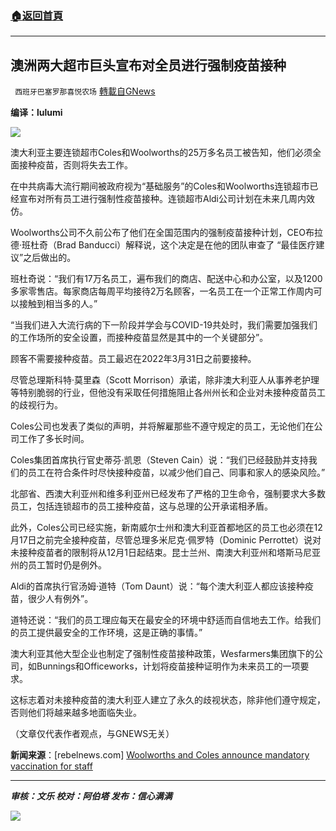 ###  [:house:返回首頁](https://github.com/ourhimalayas/txt)
---


## 澳洲两大超市巨头宣布对全员进行强制疫苗接种
` 西班牙巴塞罗那喜悦农场` [轉載自GNews](https://gnews.org/zh-hans/1610410/)

**编译：lulumi**

![](https://assets.gnews.org/wp-content/uploads/2021/10/tempsnip51.png)

澳大利亚主要连锁超市Coles和Woolworths的25万多名员工被告知，他们必须全面接种疫苗，否则将失去工作。

在中共病毒大流行期间被政府视为“基础服务”的Coles和Woolworths连锁超市已经宣布对所有员工进行强制性疫苗接种。连锁超市Aldi公司计划在未来几周内效仿。

Woolworths公司不久前公布了他们在全国范围内的强制疫苗接种计划，CEO布拉德·班杜奇（Brad Banducci）解释说，这个决定是在他的团队审查了 “最佳医疗建议”之后做出的。

班杜奇说：“我们有17万名员工，遍布我们的商店、配送中心和办公室，以及1200多家零售店。每家商店每周平均接待2万名顾客，一名员工在一个正常工作周内可以接触到相当多的人。”

“当我们进入大流行病的下一阶段并学会与COVID-19共处时，我们需要加强我们的工作场所的安全设置，而接种疫苗显然是其中的一个关键部分”。

顾客不需要接种疫苗。员工最迟在2022年3月31日之前要接种。

尽管总理斯科特·莫里森（Scott Morrison）承诺，除非澳大利亚人从事养老护理等特别脆弱的行业，但他没有采取任何措施阻止各州州长和企业对未接种疫苗员工的歧视行为。

Coles公司也发表了类似的声明，并将解雇那些不遵守规定的员工，无论他们在公司工作了多长时间。

Coles集团首席执行官史蒂芬·凯恩（Steven Cain）说：“我们已经鼓励并支持我们的员工在符合条件时尽快接种疫苗，以减少他们自己、同事和家人的感染风险。”

北部省、西澳大利亚州和维多利亚州已经发布了严格的卫生命令，强制要求大多数员工，包括连锁超市的员工接种疫苗，这与总理的公开承诺相矛盾。

此外，Coles公司已经实施，新南威尔士州和澳大利亚首都地区的员工也必须在12月17日之前完全接种疫苗，尽管总理多米尼克·佩罗特（Dominic Perrottet）说对未接种疫苗者的限制将从12月1日起结束。昆士兰州、南澳大利亚州和塔斯马尼亚州的员工暂时仍是例外。

Aldi的首席执行官汤姆·道特（Tom Daunt）说：“每个澳大利亚人都应该接种疫苗，很少人有例外”。

道特还说：“我们的员工理应每天在最安全的环境中舒适而自信地去工作。给我们的员工提供最安全的工作环境，这是正确的事情。”

澳大利亚其他大型企业也制定了强制性疫苗接种政策，Wesfarmers集团旗下的公司，如Bunnings和Officeworks，计划将疫苗接种证明作为未来员工的一项要求。

这标志着对未接种疫苗的澳大利亚人建立了永久的歧视状态，除非他们遵守规定，否则他们将越来越多地面临失业。

（文章仅代表作者观点，与GNEWS无关）

**新闻来源**：[rebelnews.com] [Woolworths and Coles announce mandatory vaccination for staff](https://www.rebelnews.com/woolworths_and_coles_announce_mandatory_vaccination_for_staff)

* * *

***审核：文乐
校对：阿伯塔
发布：信心满满***

![](https://assets.gnews.org/wp-content/uploads/2021/10/GNEWS_CH.-1-3.jpeg)
